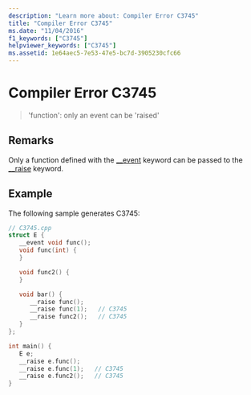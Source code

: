 ```yaml
---
description: "Learn more about: Compiler Error C3745"
title: "Compiler Error C3745"
ms.date: "11/04/2016"
f1_keywords: ["C3745"]
helpviewer_keywords: ["C3745"]
ms.assetid: 1e64aec5-7e53-47e5-bc7d-3905230cfc66
---
```

# Compiler Error C3745

> 'function': only an event can be 'raised'

## Remarks

Only a function defined with the [__event](../../cpp/event.md) keyword can be passed to the [__raise](../../cpp/raise.md) keyword.

## Example

The following sample generates C3745:

```cpp
// C3745.cpp
struct E {
   __event void func();
   void func(int) {
   }

   void func2() {
   }

   void bar() {
      __raise func();
      __raise func(1);   // C3745
      __raise func2();   // C3745
   }
};

int main() {
   E e;
   __raise e.func();
   __raise e.func(1);   // C3745
   __raise e.func2();   // C3745
}
```
